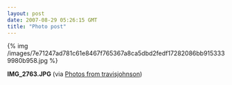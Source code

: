 ```yaml
---
layout: post
date: 2007-08-29 05:26:15 GMT
title: "Photo post"
---
```

{% img /images/7e71247ad781c61e8467f765367a8ca5dbd2fedf17282086bb9153339980b958.jpg %}

<b>IMG_2763.JPG</b> (via <a href="http://www.flickr.com/photos/travisjohnson/1263068555/">Photos from travisjohnson</a>)